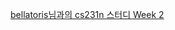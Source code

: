 [bellatoris님과의 cs231n 스터디 Week 2](https://github.com/Industrial-Functional-Agent/cs231n/blob/master/Week2/Lecture2.md)